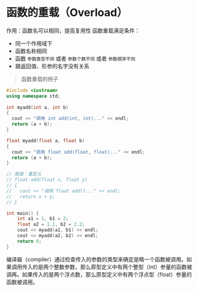 
&emsp;
# 函数的重载（Overload）
作用：函数名可以相同，提高复用性
函数重载满足条件：
- 同一个作用域下
- 函数名称相同
- 函数 `参数类型不同` 或者 `参数个数不同` 或者 `参数顺序不同`
- 跟返回值、形参的名字没有关系

>函数重载的例子
```c++
#include <iostream>
using namespace std;
 
int myadd(int a, int b)
{
  cout << "调用 int add(int, int)..." << endl;
  return (a + b);
}

float myadd(float a, float b)
{
  cout << "调用 float add(float, float)..." << endl;
  return (a + b);
}

// 报错：重定义
// float add(float x, float y)
// {
//   cout << "调用 float add()..." << endl;
//   return x + y;
// }

int main() {
    int a1 = 1, b1 = 2;
    float a2 = 1.1, b2 = 2.2;
    cout << myadd(a1, b1) << endl;
    cout << myadd(a2, b2) << endl;
    return 0;
}
```


编译器（compiler）通过检查传入的参数的类型来确定是略一个函数被调用。如果调用传入的是两个整数参数，那么原型定义中有两个整型（int）参量的函数被调再。如果传入的是两个浮点数，那么原型定义中有两个浮点型（float）参量的函数被调用。


